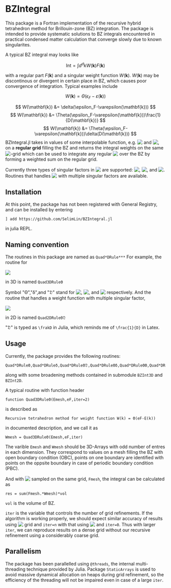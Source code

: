 # BZIntegral

This package is a Fortran implementation of the recursive hybrid tetrahedron method for Brillouin-zone (BZ) integration. The package is intended to provide systematic solutions to BZ integrals encountered in practical condensed matter calculation that converge slowly due to known singularites. 

A typical BZ integral may looks like

$$ \text{Int} = \int d^d k W(\mathbf{k}) F(\mathbf{k}) $$

with a regular part $F(\mathbf{k})$ and a singular weight function $W(\mathbf{k})$. $W(\mathbf{k})$ may be discontinous or divergent in certain place in BZ, which causes poor convergence of integration. Typical examples include

$$ W(\mathbf{k}) = \Theta(\epsilon_F-\varepsilon(\mathbf{k})) $$

$$ W(\mathbf{k}) &= \delta(\epsilon_F-\varepsilon(\mathbf{k})) $$
$$ W(\mathbf{k}) &= \Theta(\epsilon_F-\varepsilon(\mathbf{k}))\frac{1}{D(\mathbf{k})} $$
$$ W(\mathbf{k}) &= \Theta(\epsilon_F-\varepsilon(\mathbf{k}))\delta(D(\mathbf{k})) $$
BZIntegral.jl takes in values of some interpolable function, e.g. <!-- $\varepsilon(\mathbf{k})$ --> <img style="transform: translateY(0.1em); background: white;" src="svg\vvgZ1nqylK.svg"> and <!-- $D(\mathbf{k})$ --> <img style="transform: translateY(0.1em); background: white;" src="svg\WWNYzbQ5WE.svg">, on a **regular grid** filling the BZ and returns the integral weights on the same <!-- $\mathbf{k}$ --> <img style="transform: translateY(0.1em); background: white;" src="svg\edaQHJxNsx.svg">-grid which can be used to integrate any regular <!-- $F(\mathbf{k})$ --> <img style="transform: translateY(0.1em); background: white;" src="svg\JuYSjlFSX4.svg"> over the BZ by forming a weighted sum on the regular grid.

Currently three types of singular factors in <!-- $W(\mathbf{k})$ --> <img style="transform: translateY(0.1em); background: white;" src="svg\c8NcJYlWRs.svg"> are supported: <!-- $\Theta(X(\mathbf{k}))$ --> <img style="transform: translateY(0.1em); background: white;" src="svg\dUCcDpKnpX.svg">,<!-- $\delta(X(\mathbf{k}))$ --> <img style="transform: translateY(0.1em); background: white;" src="svg\aGX8b962A9.svg">, and <!-- $1/D(\mathbf{k})$ --> <img style="transform: translateY(0.1em); background: white;" src="svg\F11quYO4A4.svg">. Routines that handles <!-- $W(\mathbf{k})$ --> <img style="transform: translateY(0.1em); background: white;" src="svg\eZNVK1oF42.svg"> with multiple singular factors are available.
## Installation
At this point, the package has not been registered with General Registry, and can be installed by entering

```
] add https://github.com/SelimLin/BZIntegral.jl
```

in julia REPL.

## Naming convention
The routines in this package are named as 
`Quad*DRule***`
For example, the routine for 
<!-- $W(\mathbf{k}) = \Theta(\epsilon_F-\varepsilon(\mathbf{k}))$ --> <img style="transform: translateY(0.1em); background: white;" src="svg\NNva7pArbi.svg">
in 3D is named 
`Quad3DRuleΘ` 

Symbol "Θ","δ",and "𝔇" stand for <!-- $\Theta(X(\mathbf{k}))$ --> <img style="transform: translateY(0.1em); background: white;" src="svg\q482B73qPV.svg">,<!-- $\delta(X(\mathbf{k}))$ --> <img style="transform: translateY(0.1em); background: white;" src="svg\wQnxzkoOBp.svg">, and <!-- $1/D(\mathbf{k})$ --> <img style="transform: translateY(0.1em); background: white;" src="svg\iWuCF7eKVN.svg"> respectively. And the routine that handles a weight function with multiple singular factor,
<!-- $W(\mathbf{k}) = \Theta(\epsilon_F-\varepsilon(\mathbf{k}))\frac{1}{D(\mathbf{k})},$ --> <img style="transform: translateY(0.1em); background: white;" src="svg\0sj115mHVJ.svg">
 in 2D is named 
`Quad2DRuleΘ𝔇`

"𝔇" is typed as `\frakD` in Julia, which reminds me of `\frac{1}{D}` in Latex. 

## Usage
Currently, the package provides the following routines:
```
Quad*DRuleΘ,Quad*DRuleδ,Quad*DRuleΘ𝔇,Quad*DRuleΘδ,Quad*DRuleΘΘ,Quad*DRuleΘΘ𝔇,Quad*DRuleδδ,Quad*DRuleΘΘδ
```
along with some broadening methods contained in submodule `BZInt3D` and `BZInt2D`.

A typical routine with function header
```
function Quad3DRuleΘ(Emesh,eF,iter=2)
```
is described as 
```
Recursive tetrahedron method for weight function W(k) = Θ(eF-E(k))
``` 
in documented description, and we call it as
```
Wmesh = Quad3DRuleΘ(Emesh,eF,iter)
```
The varible `Emesh` and `Wmesh` should be 3D-Arrays with odd number of entres in each dimension. They correspond to values on a mesh filling the BZ with open boundary condition (OBC), points on one boundary are identified with points on the oppsite boundary in case of periodic boundary condition (PBC).

And with <!-- $F(\mathbf{k})$ --> <img style="transform: translateY(0.1em); background: white;" src="svg\yvruFDAsO5.svg"> sampled on the same grid, `Fmesh`, the integral can be calculated as 
```
res = sum(Fmesh.*Wmesh)*vol
```
`vol` is the volume of BZ.

`iter` is the variable that controls the number of grid refinements. If the algorithm is working properly, we should expect similar accuracy of results using <!-- $N\times N \times N$ --> <img style="transform: translateY(0.1em); background: white;" src="svg\GzGOSrMLAB.svg"> grid and `iter=n` with that using <!-- $2^nN\times 2^nN \times 2^nN$ --> <img style="transform: translateY(0.1em); background: white;" src="svg\JWW98BHZ4Y.svg"> and `iter=0`. Thus with larger `iter`, we can reproduce results on a dense grid without our recursive refinement using a considerably coarse grid.

## Parallelism
The package has been parallelled using `@threads`, the internal multi-threading technique provided by Julia. Package `StaticArrays` is used to avoid massive dynamical allocation on heaps during grid refinement, so the efficiency of the threading will not be impaired even in case of a large `iter`. 
